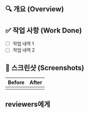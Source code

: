 ## 🔍 개요 (Overview)

<!-- 이 PR은 어떤 변경사항을 담고 있나요? 관련 이슈가 있다면 연결해주세요. -->
<!-- (예: Closes #이슈번호) -->

## ✅ 작업 사항 (Work Done)

- [ ] 작업 내역 1
- [ ] 작업 내역 2

## 📸 스크린샷 (Screenshots)

<!-- UI 변경이 있다면 스크린샷을 첨부해주세요. -->

| Before | After |
| :----: | :---: |
|        |       |

## reviewers에게

<!-- 리뷰어가 특별히 신경써서 봐야 할 부분이 있다면 알려주세요. -->
<!-- 궁금한 점이나 논의가 필요한 부분도 좋습니다. -->
